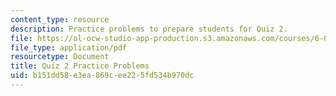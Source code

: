```yaml
---
content_type: resource
description: Practice problems to prepare students for Quiz 2.
file: https://ol-ocw-studio-app-production.s3.amazonaws.com/courses/6-006-introduction-to-algorithms-spring-2008/b151dd58e3ea869cee225fd534b970dc_quiz2.pdf
file_type: application/pdf
resourcetype: Document
title: Quiz 2 Practice Problems
uid: b151dd58-e3ea-869c-ee22-5fd534b970dc
---
```

